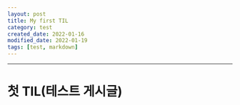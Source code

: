 ```yaml
---
layout: post
title: My first TIL
category: test
created_date: 2022-01-16
modified_date: 2022-01-19
tags: [test, markdown]
---
```


***
# 첫 TIL(테스트 게시글)